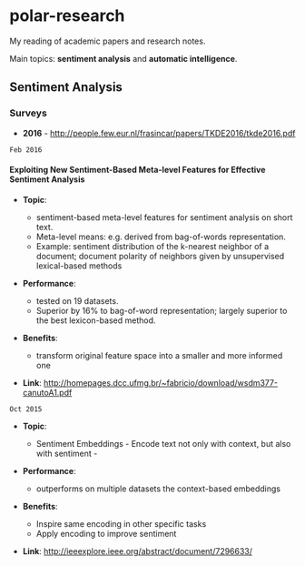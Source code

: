 # polar-research

My reading of academic papers and research notes.

Main topics: **sentiment analysis** and **automatic intelligence**.

## Sentiment Analysis

### Surveys
- **2016** - http://people.few.eur.nl/frasincar/papers/TKDE2016/tkde2016.pdf

`Feb 2016`

#### Exploiting New Sentiment-Based Meta-level Features for Effective Sentiment Analysis

- **Topic**: 
  - sentiment-based meta-level features for sentiment analysis on short text. 
  - Meta-level means: e.g. derived from bag-of-words representation. 
  - Example: sentiment distribution of the k-nearest neighbor of a document; document polarity of neighbors given by unsupervised lexical-based methods

- **Performance**: 
  - tested on 19 datasets. 
  - Superior by 16% to bag-of-word representation; largely superior to the best lexicon-based method.
- **Benefits**: 
  - transform original feature space into a smaller and more informed one 
- **Link**: http://homepages.dcc.ufmg.br/~fabricio/download/wsdm377-canutoA1.pdf

`Oct 2015`

- **Topic**: 
  - Sentiment Embeddings - Encode text not only with context, but also with sentiment - 

- **Performance**: 
  - outperforms on multiple datasets the context-based embeddings
- **Benefits**:
  - Inspire same encoding in other specific tasks
  - Apply encoding to improve sentiment
- **Link**: http://ieeexplore.ieee.org/abstract/document/7296633/



